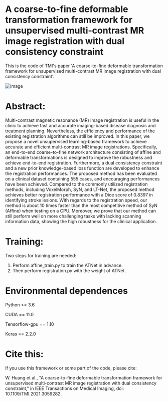 # A coarse-to-fine deformable transformation framework for unsupervised multi-contrast MR image registration with dual consistency constraint
This is the code of TMI's paper 'A coarse-to-fine deformable transformation framework for unsupervised multi-contrast MR image registration with dual consistency constraint'.

![image](https://github.com/SZUHvern/TMI_multi-contrast-registration/blob/main/Framework.jpg)

# Abstract:
Multi-contrast magnetic resonance (MR) image registration is useful in the clinic to achieve fast and accurate imaging-based disease diagnosis and treatment planning. Nevertheless, the efficiency and performance of the existing registration algorithms can still be improved. In this paper, we propose a novel unsupervised learning-based framework to achieve accurate and efficient multi-contrast MR image registrations. Specifically, an end-to-end coarse-to-fine network architecture consisting of affine and deformable transformations is designed to improve the robustness and achieve end-to-end registration. Furthermore, a dual consistency constraint and a new prior knowledge-based loss function are developed to enhance the registration performances. The proposed method has been evaluated on a clinical dataset containing 555 cases, and encouraging performances have been achieved. Compared to the commonly utilized registration methods, including VoxelMorph, SyN, and LT-Net, the proposed method achieves better registration performance with a Dice score of 0.8397 in identifying stroke lesions. With regards to the registration speed, our method is about 10 times faster than the most competitive method of SyN (Affine) when testing on a CPU. Moreover, we prove that our method can still perform well on more challenging tasks with lacking scanning information data, showing the high robustness for the clinical application.

# Training:
Two steps for training are needed:
1. Perform affine_train.py to train the ATNet in advance.
2. Then perform registration.py with the weight of ATNet.

# Environmental dependences
Python >= 3.6

CUDA == 11.0

Tensorflow-gpu == 1.10

Keras == 2.2.0

# Cite this:
If you use this framework or some part of the code, please cite:

W. Huang et al., "A coarse-to-fine deformable transformation framework for unsupervised multi-contrast MR image registration with dual consistency constraint," in IEEE Transactions on Medical Imaging, doi: 10.1109/TMI.2021.3059282.
